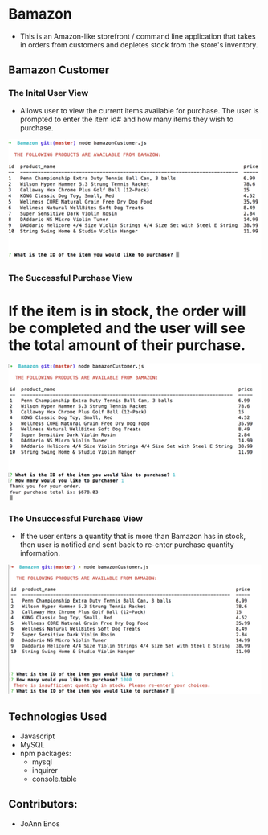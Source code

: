 # Bamazon
* This is an Amazon-like storefront  / command line application that takes in orders from customers and depletes stock from the store's inventory.

## Bamazon Customer

### The Inital User View
* Allows user to view the current items available for purchase. The user is prompted to enter the item id# and how many items they wish to purchase. 

![Screenshot](/images/InitialCustomerView.png?raw=true "InitialCustomerView")

### The Successful Purchase View
# If the item is in stock, the order will be completed and the user will see the total amount of their purchase.

![Screenshot](/images/SuccessfulPurchase.png?raw=true "SuccessfulPurchase")

### The Unsuccessful Purchase View
* If the user enters a quantity that is more than Bamazon has in stock, then user is notified and sent back to re-enter purchase quantity information.

![Screenshot](/images/UnsuccessfulPurchase.png?raw=true "UnsuccessfulPurchase")

## Technologies Used
* Javascript
* MySQL
* npm packages:
  * mysql
  * inquirer
  * console.table

## Contributors:
  * JoAnn Enos

